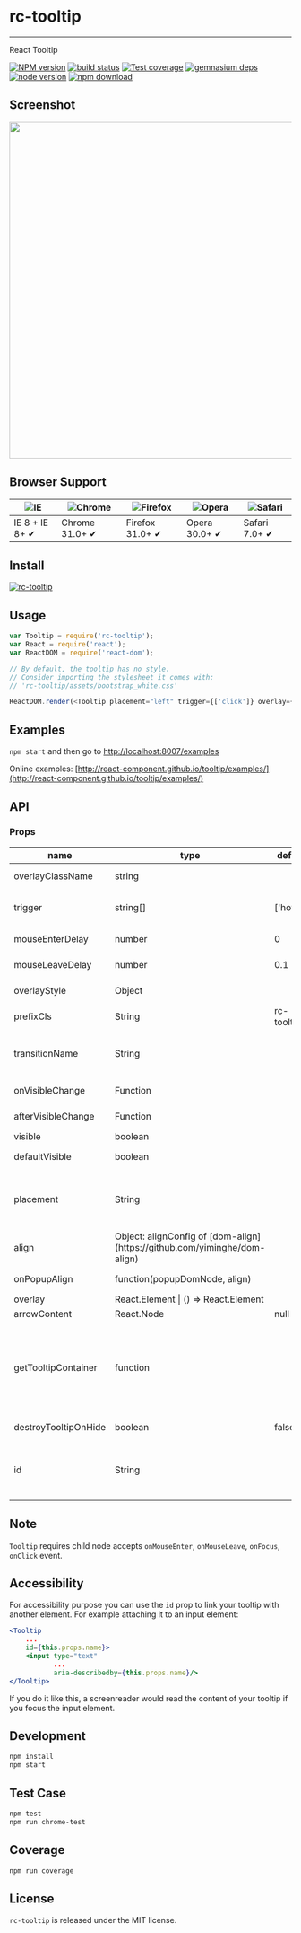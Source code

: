 # rc-tooltip
---

React Tooltip

[![NPM version][npm-image]][npm-url]
[![build status][travis-image]][travis-url]
[![Test coverage][coveralls-image]][coveralls-url]
[![gemnasium deps][gemnasium-image]][gemnasium-url]
[![node version][node-image]][node-url]
[![npm download][download-image]][download-url]

[npm-image]: http://img.shields.io/npm/v/rc-tooltip.svg?style=flat-square
[npm-url]: http://npmjs.org/package/rc-tooltip
[travis-image]: https://img.shields.io/travis/react-component/tooltip.svg?style=flat-square
[travis-url]: https://travis-ci.org/react-component/tooltip
[coveralls-image]: https://img.shields.io/coveralls/react-component/tooltip.svg?style=flat-square
[coveralls-url]: https://coveralls.io/r/react-component/tooltip?branch=master
[gemnasium-image]: http://img.shields.io/gemnasium/react-component/tooltip.svg?style=flat-square
[gemnasium-url]: https://gemnasium.com/react-component/tooltip
[node-image]: https://img.shields.io/badge/node.js-%3E=_0.10-green.svg?style=flat-square
[node-url]: http://nodejs.org/download/
[download-image]: https://img.shields.io/npm/dm/rc-tooltip.svg?style=flat-square
[download-url]: https://npmjs.org/package/rc-tooltip

## Screenshot

<img src="http://gtms03.alicdn.com/tps/i3/TB1NQUSHpXXXXaUXFXXlQqyZXXX-1312-572.png" width="600"/>

## Browser Support

|![IE](https://raw.github.com/alrra/browser-logos/master/internet-explorer/internet-explorer_48x48.png) | ![Chrome](https://raw.github.com/alrra/browser-logos/master/chrome/chrome_48x48.png) | ![Firefox](https://raw.github.com/alrra/browser-logos/master/firefox/firefox_48x48.png) | ![Opera](https://raw.github.com/alrra/browser-logos/master/opera/opera_48x48.png) | ![Safari](https://raw.github.com/alrra/browser-logos/master/safari/safari_48x48.png)|
| --- | --- | --- | --- | --- |
| IE 8 + IE 8+ ✔ | Chrome 31.0+ ✔ | Firefox 31.0+ ✔ | Opera 30.0+ ✔ | Safari 7.0+ ✔ |


## Install

[![rc-tooltip](https://nodei.co/npm/rc-tooltip.png)](https://npmjs.org/package/rc-tooltip)

## Usage

```js
var Tooltip = require('rc-tooltip');
var React = require('react');
var ReactDOM = require('react-dom');

// By default, the tooltip has no style.
// Consider importing the stylesheet it comes with:
// 'rc-tooltip/assets/bootstrap_white.css'

ReactDOM.render(<Tooltip placement="left" trigger={['click']} overlay={<span>tooltip</span>}><a href='#'>hover</a></Tooltip>, container);
```

## Examples

`npm start` and then go to
[http://localhost:8007/examples](http://localhost:8007/examples)

Online examples: [http://react-component.github.io/tooltip/examples/](http://react-component.github.io/tooltip/examples/)

## API

### Props

<table class="table table-bordered table-striped">
    <thead>
    <tr>
        <th style="width: 100px;">name</th>
        <th style="width: 50px;">type</th>
        <th style="width: 50px;">default</th>
        <th>description</th>
    </tr>
    </thead>
    <tbody>
        <tr>
          <td>overlayClassName</td>
          <td>string</td>
          <td></td>
          <td>additional className added to popup overlay</td>
        </tr>
        <tr>
          <td>trigger</td>
          <td>string[]</td>
          <td>['hover']</td>
          <td>which actions cause tooltip shown. enum of 'hover','click','focus'</td>
        </tr>
        <tr>
          <td>mouseEnterDelay</td>
          <td>number</td>
          <td>0</td>
          <td>delay time to show when mouse enter.unit: s.</td>
        </tr>
        <tr>
          <td>mouseLeaveDelay</td>
          <td>number</td>
          <td>0.1</td>
          <td>delay time to hide when mouse leave.unit: s.</td>
        </tr>
        <tr>
          <td>overlayStyle</td>
          <td>Object</td>
          <td></td>
          <td>additional style of overlay node</td>
        </tr>
        <tr>
          <td>prefixCls</td>
          <td>String</td>
          <td>rc-tooltip</td>
          <td>prefix class name</td>
        </tr>
        <tr>
          <td>transitionName</td>
          <td>String</td>
          <td></td>
          <td>same as https://github.com/react-component/css-transition-group</td>
        </tr>
        <tr>
          <td>onVisibleChange</td>
          <td>Function</td>
          <td></td>
          <td>call when visible is changed</td>
        </tr>
        <tr>
          <td>afterVisibleChange</td>
          <td>Function</td>
          <td></td>
          <td>call after visible is changed</td>
        </tr>
        <tr>
          <td>visible</td>
          <td>boolean</td>
          <td></td>
          <td>whether tooltip is visible</td>
        </tr>
        <tr>
          <td>defaultVisible</td>
          <td>boolean</td>
          <td></td>
          <td>whether tooltip is visible initially</td>
        </tr>
        <tr>
          <td>placement</td>
          <td>String</td>
          <td></td>
          <td>one of ['left','right','top','bottom', 'topLeft', 'topRight', 'bottomLeft', 'bottomRight']</td>
        </tr>
        <tr>
          <td>align</td>
          <td>Object: alignConfig of [dom-align](https://github.com/yiminghe/dom-align)</td>
          <td></td>
          <td>value will be merged into placement's config</td>
        </tr>
        <tr>
          <td>onPopupAlign</td>
          <td>function(popupDomNode, align)</td>
          <td></td>
          <td>callback when popup node is aligned</td>
        </tr>
        <tr>
          <td>overlay</td>
          <td>React.Element | () => React.Element</td>
          <td></td>
          <td>popup content</td>
        </tr>
        <tr>
          <td>arrowContent</td>
          <td>React.Node</td>
          <td>null</td>
          <td>arrow content</td>
        </tr>
        <tr>
          <td>getTooltipContainer</td>
          <td>function</td>
          <td></td>
          <td>Function returning html node which will act as tooltip container. By default the tooltip attaches to the body. If you want to change the container, simply return a new element.</td>
        </tr>
        <tr>
          <td>destroyTooltipOnHide</td>
          <td>boolean</td>
          <td>false</td>
          <td>whether destroy tooltip when tooltip is hidden</td>
        </tr>
        <tr>
          <td>id</td>
          <td>String</td>
          <td></td>
          <td>Id which gets attached to the tooltip content. Can be used with aria-describedby to achieve Screenreader-Support.</td>
        </tr>
    </tbody>
</table>

## Note

`Tooltip` requires child node accepts `onMouseEnter`, `onMouseLeave`, `onFocus`, `onClick` event.

## Accessibility

For accessibility purpose you can use the `id` prop to link your tooltip with another element. For example attaching it to an input element:
```jsx
<Tooltip
    ...
    id={this.props.name}>
    <input type="text"
           ...
           aria-describedby={this.props.name}/>
</Tooltip>
```
If you do it like this, a screenreader would read the content of your tooltip if you focus the input element.

## Development

```bash
npm install
npm start
```

## Test Case

```bash
npm test
npm run chrome-test
```

## Coverage

```bash
npm run coverage
```

## License

`rc-tooltip` is released under the MIT license.
